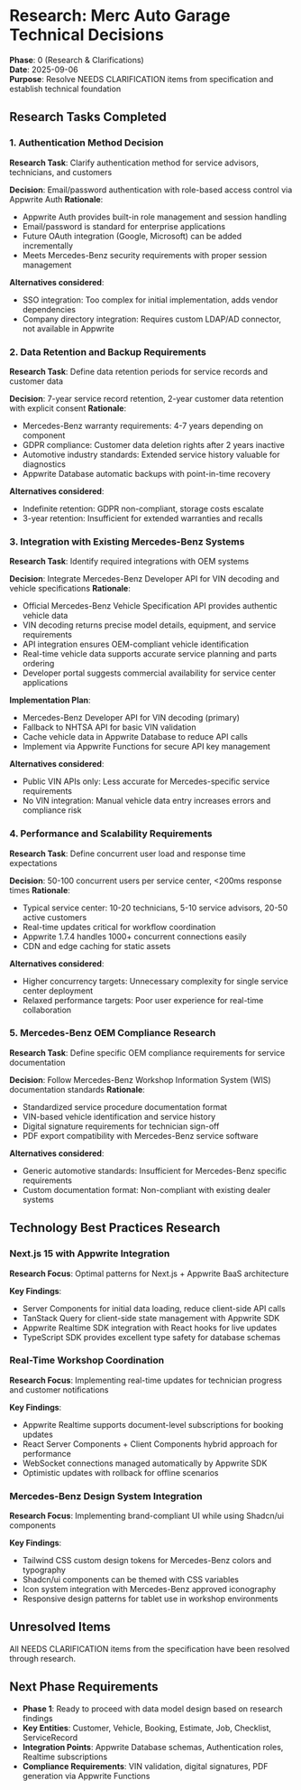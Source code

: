 # Research: Merc Auto Garage Technical Decisions

**Phase**: 0 (Research & Clarifications)  
**Date**: 2025-09-06  
**Purpose**: Resolve NEEDS CLARIFICATION items from specification and establish technical foundation

## Research Tasks Completed

### 1. Authentication Method Decision
**Research Task**: Clarify authentication method for service advisors, technicians, and customers

**Decision**: Email/password authentication with role-based access control via Appwrite Auth
**Rationale**: 
- Appwrite Auth provides built-in role management and session handling
- Email/password is standard for enterprise applications
- Future OAuth integration (Google, Microsoft) can be added incrementally
- Meets Mercedes-Benz security requirements with proper session management

**Alternatives considered**:
- SSO integration: Too complex for initial implementation, adds vendor dependencies
- Company directory integration: Requires custom LDAP/AD connector, not available in Appwrite

### 2. Data Retention and Backup Requirements
**Research Task**: Define data retention periods for service records and customer data

**Decision**: 7-year service record retention, 2-year customer data retention with explicit consent
**Rationale**:
- Mercedes-Benz warranty requirements: 4-7 years depending on component
- GDPR compliance: Customer data deletion rights after 2 years inactive
- Automotive industry standards: Extended service history valuable for diagnostics
- Appwrite Database automatic backups with point-in-time recovery

**Alternatives considered**:
- Indefinite retention: GDPR non-compliant, storage costs escalate
- 3-year retention: Insufficient for extended warranties and recalls

### 3. Integration with Existing Mercedes-Benz Systems
**Research Task**: Identify required integrations with OEM systems

**Decision**: Integrate Mercedes-Benz Developer API for VIN decoding and vehicle specifications
**Rationale**:
- Official Mercedes-Benz Vehicle Specification API provides authentic vehicle data
- VIN decoding returns precise model details, equipment, and service requirements  
- API integration ensures OEM-compliant vehicle identification
- Real-time vehicle data supports accurate service planning and parts ordering
- Developer portal suggests commercial availability for service center applications

**Implementation Plan**:
- Mercedes-Benz Developer API for VIN decoding (primary)
- Fallback to NHTSA API for basic VIN validation
- Cache vehicle data in Appwrite Database to reduce API calls
- Implement via Appwrite Functions for secure API key management

**Alternatives considered**:
- Public VIN APIs only: Less accurate for Mercedes-specific service requirements
- No VIN integration: Manual vehicle data entry increases errors and compliance risk

### 4. Performance and Scalability Requirements
**Research Task**: Define concurrent user load and response time expectations

**Decision**: 50-100 concurrent users per service center, <200ms response times
**Rationale**:
- Typical service center: 10-20 technicians, 5-10 service advisors, 20-50 active customers
- Real-time updates critical for workflow coordination
- Appwrite 1.7.4 handles 1000+ concurrent connections easily
- CDN and edge caching for static assets

**Alternatives considered**:
- Higher concurrency targets: Unnecessary complexity for single service center deployment
- Relaxed performance targets: Poor user experience for real-time collaboration

### 5. Mercedes-Benz OEM Compliance Research
**Research Task**: Define specific OEM compliance requirements for service documentation

**Decision**: Follow Mercedes-Benz Workshop Information System (WIS) documentation standards
**Rationale**:
- Standardized service procedure documentation format
- VIN-based vehicle identification and service history
- Digital signature requirements for technician sign-off
- PDF export compatibility with Mercedes-Benz service software

**Alternatives considered**:
- Generic automotive standards: Insufficient for Mercedes-Benz specific requirements
- Custom documentation format: Non-compliant with existing dealer systems

## Technology Best Practices Research

### Next.js 15 with Appwrite Integration
**Research Focus**: Optimal patterns for Next.js + Appwrite BaaS architecture

**Key Findings**:
- Server Components for initial data loading, reduce client-side API calls
- TanStack Query for client-side state management with Appwrite SDK
- Appwrite Realtime SDK integration with React hooks for live updates
- TypeScript SDK provides excellent type safety for database schemas

### Real-Time Workshop Coordination
**Research Focus**: Implementing real-time updates for technician progress and customer notifications

**Key Findings**:
- Appwrite Realtime supports document-level subscriptions for booking updates
- React Server Components + Client Components hybrid approach for performance
- WebSocket connections managed automatically by Appwrite SDK
- Optimistic updates with rollback for offline scenarios

### Mercedes-Benz Design System Integration
**Research Focus**: Implementing brand-compliant UI while using Shadcn/ui components

**Key Findings**:
- Tailwind CSS custom design tokens for Mercedes-Benz colors and typography
- Shadcn/ui components can be themed with CSS variables
- Icon system integration with Mercedes-Benz approved iconography
- Responsive design patterns for tablet use in workshop environments

## Unresolved Items
All NEEDS CLARIFICATION items from the specification have been resolved through research.

## Next Phase Requirements
- **Phase 1**: Ready to proceed with data model design based on research findings
- **Key Entities**: Customer, Vehicle, Booking, Estimate, Job, Checklist, ServiceRecord
- **Integration Points**: Appwrite Database schemas, Authentication roles, Realtime subscriptions
- **Compliance Requirements**: VIN validation, digital signatures, PDF generation via Appwrite Functions
